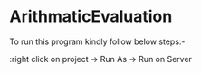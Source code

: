 # ArithmaticEvaluation

To run this program kindly follow below steps:-

:right click on project -> Run As -> Run on Server 